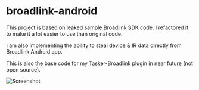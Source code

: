 # broadlink-android
This project is based on leaked sample Broadlink SDK code. I refactored it to make it a lot easier to use than original code.

I am also implementing the ability to steal device & IR data directly from Broadlink Android app.

This is also the base code for my Tasker-Broadlink plugin in near future (not open source).

![Screenshot](https://raw.githubusercontent.com/torinnguyen/broadlink-android/master/doc/device_screenshot.png)
